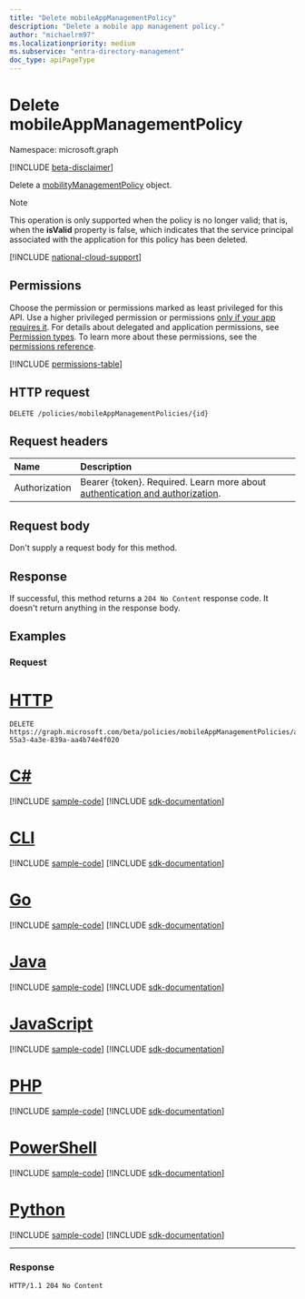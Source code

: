 ```yaml
---
title: "Delete mobileAppManagementPolicy"
description: "Delete a mobile app management policy."
author: "michaelrm97"
ms.localizationpriority: medium
ms.subservice: "entra-directory-management"
doc_type: apiPageType
---
```


# Delete mobileAppManagementPolicy

Namespace: microsoft.graph

[!INCLUDE [beta-disclaimer](../../includes/beta-disclaimer.md)]

Delete a [mobilityManagementPolicy](../resources/mobilitymanagementpolicy.md) object.

> [!NOTE]
> This operation is only supported when the policy is no longer valid; that is, when the **isValid** property is false, which indicates that the service principal associated with the application for this policy has been deleted.

[!INCLUDE [national-cloud-support](../../includes/all-clouds.md)]

## Permissions

Choose the permission or permissions marked as least privileged for this API. Use a higher privileged permission or permissions [only if your app requires it](/graph/permissions-overview#best-practices-for-using-microsoft-graph-permissions). For details about delegated and application permissions, see [Permission types](/graph/permissions-overview#permission-types). To learn more about these permissions, see the [permissions reference](/graph/permissions-reference).

<!-- { "blockType": "permissions", "name": "mobileappmanagementpolicies_delete" } -->
[!INCLUDE [permissions-table](../includes/permissions/mobileappmanagementpolicies-delete-permissions.md)]

## HTTP request

<!-- {
  "blockType": "ignored"
}
-->

``` http
DELETE /policies/mobileAppManagementPolicies/{id}
```

## Request headers

|Name|Description|
|:---|:---|
|Authorization|Bearer {token}. Required. Learn more about [authentication and authorization](/graph/auth/auth-concepts).|

## Request body

Don't supply a request body for this method.

## Response

If successful, this method returns a `204 No Content` response code. It doesn't return anything in the response body.

## Examples

### Request


# [HTTP](#tab/http)
<!-- {
  "blockType": "request",
  "name": "delete_mobilitymanagementpolicy_forid_app"
}
-->

``` http
DELETE https://graph.microsoft.com/beta/policies/mobileAppManagementPolicies/ab90bacf-55a3-4a3e-839a-aa4b74e4f020
```

# [C#](#tab/csharp)
[!INCLUDE [sample-code](../includes/snippets/csharp/delete-mobilitymanagementpolicy-forid-app-csharp-snippets.md)]
[!INCLUDE [sdk-documentation](../includes/snippets/snippets-sdk-documentation-link.md)]

# [CLI](#tab/cli)
[!INCLUDE [sample-code](../includes/snippets/cli/delete-mobilitymanagementpolicy-forid-app-cli-snippets.md)]
[!INCLUDE [sdk-documentation](../includes/snippets/snippets-sdk-documentation-link.md)]

# [Go](#tab/go)
[!INCLUDE [sample-code](../includes/snippets/go/delete-mobilitymanagementpolicy-forid-app-go-snippets.md)]
[!INCLUDE [sdk-documentation](../includes/snippets/snippets-sdk-documentation-link.md)]

# [Java](#tab/java)
[!INCLUDE [sample-code](../includes/snippets/java/delete-mobilitymanagementpolicy-forid-app-java-snippets.md)]
[!INCLUDE [sdk-documentation](../includes/snippets/snippets-sdk-documentation-link.md)]

# [JavaScript](#tab/javascript)
[!INCLUDE [sample-code](../includes/snippets/javascript/delete-mobilitymanagementpolicy-forid-app-javascript-snippets.md)]
[!INCLUDE [sdk-documentation](../includes/snippets/snippets-sdk-documentation-link.md)]

# [PHP](#tab/php)
[!INCLUDE [sample-code](../includes/snippets/php/delete-mobilitymanagementpolicy-forid-app-php-snippets.md)]
[!INCLUDE [sdk-documentation](../includes/snippets/snippets-sdk-documentation-link.md)]

# [PowerShell](#tab/powershell)
[!INCLUDE [sample-code](../includes/snippets/powershell/delete-mobilitymanagementpolicy-forid-app-powershell-snippets.md)]
[!INCLUDE [sdk-documentation](../includes/snippets/snippets-sdk-documentation-link.md)]

# [Python](#tab/python)
[!INCLUDE [sample-code](../includes/snippets/python/delete-mobilitymanagementpolicy-forid-app-python-snippets.md)]
[!INCLUDE [sdk-documentation](../includes/snippets/snippets-sdk-documentation-link.md)]

---

### Response

<!-- {
  "blockType": "response",
  "truncated": true
}
-->

``` http
HTTP/1.1 204 No Content
```
